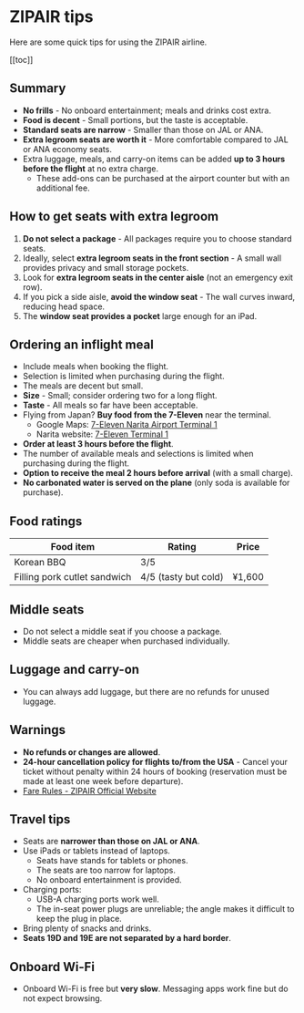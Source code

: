 # ZIPAIR tips

Here are some quick tips for using the ZIPAIR airline.

[[toc]]


## Summary

* **No frills** - No onboard entertainment; meals and drinks cost extra.
* **Food is decent** - Small portions, but the taste is acceptable.
* **Standard seats are narrow** - Smaller than those on JAL or ANA.
* **Extra legroom seats are worth it** - More comfortable compared to JAL or ANA economy seats.
* Extra luggage, meals, and carry-on items can be added **up to 3 hours before the flight** at no extra charge.
  * These add-ons can be purchased at the airport counter but with an additional fee.


## How to get seats with extra legroom

1. **Do not select a package** - All packages require you to choose standard seats.
2. Ideally, select **extra legroom seats in the front section** - A small wall provides privacy and small storage pockets.
3. Look for **extra legroom seats in the center aisle** (not an emergency exit row).
4. If you pick a side aisle, **avoid the window seat** - The wall curves inward, reducing head space.
5. The **window seat provides a pocket** large enough for an iPad.


## Ordering an inflight meal

* Include meals when booking the flight.
* Selection is limited when purchasing during the flight.
* The meals are decent but small.
* **Size** - Small; consider ordering two for a long flight.
* **Taste** - All meals so far have been acceptable.
* Flying from Japan? **Buy food from the 7-Eleven** near the terminal.
  * Google Maps: [7-Eleven Narita Airport Terminal 1](https://maps.app.goo.gl/yW2jSrHjmbqnE3rw7)
  * Narita website: [7-Eleven Terminal 1](https://www.narita-airport.jp/en/map/?poi=16856599&bearing=59.5&zoom=18&pitch=0&lat=35.76412280000001&lng=140.38351439999997&building=b1f7eac9-464b-49df-aa67-24210e1f9b16&floor=3F)
* **Order at least 3 hours before the flight**.
* The number of available meals and selections is limited when purchasing during the flight.
* **Option to receive the meal 2 hours before arrival** (with a small charge).
* **No carbonated water is served on the plane** (only soda is available for purchase).


## Food ratings

| Food item                    | Rating               | Price  |
| ---------------------------- | -------------------- | ------ |
| Korean BBQ                   | 3/5                  |        |
| Filling pork cutlet sandwich | 4/5 (tasty but cold) | ¥1,600 |


## Middle seats

* Do not select a middle seat if you choose a package.
* Middle seats are cheaper when purchased individually.


## Luggage and carry-on

* You can always add luggage, but there are no refunds for unused luggage.


## Warnings

* **No refunds or changes are allowed**.
* **24-hour cancellation policy for flights to/from the USA** - Cancel your ticket without penalty within 24 hours of booking (reservation must be made at least one week before departure).
* [Fare Rules - ZIPAIR Official Website](https://www.zipair.net/en/farerules)


## Travel tips

* Seats are **narrower than those on JAL or ANA**.
* Use iPads or tablets instead of laptops.
  * Seats have stands for tablets or phones.
  * The seats are too narrow for laptops.
  * No onboard entertainment is provided.
* Charging ports:
  * USB-A charging ports work well.
  * The in-seat power plugs are unreliable; the angle makes it difficult to keep the plug in place.
* Bring plenty of snacks and drinks.
* **Seats 19D and 19E are not separated by a hard border**.


## Onboard Wi-Fi

* Onboard Wi-Fi is free but **very slow**. Messaging apps work fine but do not expect browsing.
